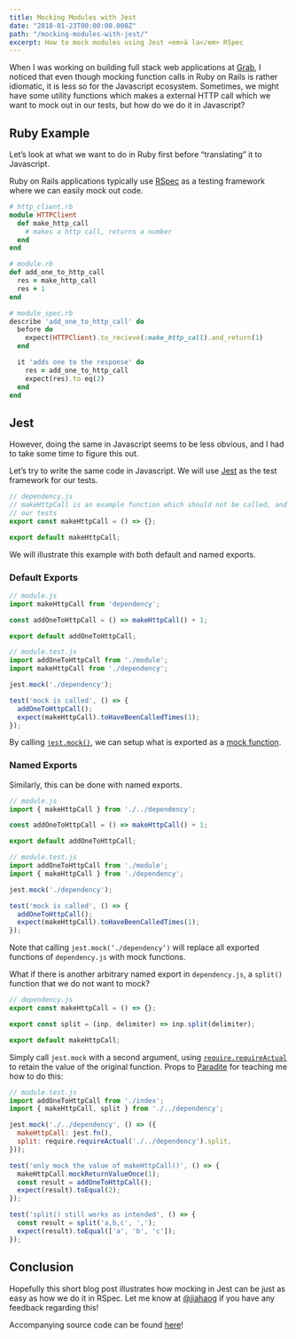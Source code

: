 ```yaml
---
title: Mocking Modules with Jest
date: "2018-01-23T00:00:00.000Z"
path: "/mocking-modules-with-jest/"
excerpt: How to mock modules using Jest <em>à la</em> RSpec
---
```


When I was working on building full stack web applications at [Grab](https://www.grab.com), I noticed that even though mocking function calls in Ruby on Rails is rather idiomatic, it is less so for the Javascript ecosystem. Sometimes, we might have some utility functions which makes a external HTTP call which we want to mock out in our tests, but how do we do it in Javascript?

## Ruby Example

Let’s look at what we want to do in Ruby first before “translating” it to Javascript.

Ruby on Rails applications typically use [RSpec](https://github.com/rspec/rspec) as a testing framework where we can easily mock out code.

```ruby
# http_client.rb
module HTTPClient
  def make_http_call
    # makes a http call, returns a number
  end
end
```

```ruby
# module.rb
def add_one_to_http_call
  res = make_http_call
  res + 1
end
```

```ruby
# module_spec.rb
describe 'add_one_to_http_call' do
  before do
    expect(HTTPClient).to_recieve(:make_http_call).and_return(1)
  end

  it 'adds one to the response' do
    res = add_one_to_http_call
    expect(res).to eq(2)
  end
end
```

## Jest

However, doing the same in Javascript seems to be less obvious, and I had to take some time to figure this out.

Let’s try to write the same code in Javascript. We will use [Jest](https://facebook.github.io/jest/) as the test framework for our tests.

```javascript
// dependency.js
// makeHttpCall is an example function which should not be called, and should be mocked out in
// our tests
export const makeHttpCall = () => {};

export default makeHttpCall;
```

We will illustrate this example with both default and named exports.

### Default Exports

```javascript
// module.js
import makeHttpCall from 'dependency';

const addOneToHttpCall = () => makeHttpCall() + 1;

export default addOneToHttpCall;
```

```javascript
// module.test.js
import addOneToHttpCall from './module';
import makeHttpCall from './dependency';

jest.mock('./dependency');

test('mock is called', () => {
  addOneToHttpCall();
  expect(makeHttpCall).toHaveBeenCalledTimes(1);
});
```

By calling [`jest.mock()`](https://facebook.github.io/jest/docs/en/jest-object.html#jestmockmodulename-factory-options), we can setup what is exported as a [mock function](https://facebook.github.io/jest/docs/en/mock-function-api.html).

### Named Exports

Similarly, this can be done with named exports.

```javascript
// module.js
import { makeHttpCall } from './../dependency';

const addOneToHttpCall = () => makeHttpCall() + 1;

export default addOneToHttpCall;
```

```javascript
// module.test.js
import addOneToHttpCall from './module';
import { makeHttpCall } from './dependency';

jest.mock('./dependency');

test('mock is called', () => {
  addOneToHttpCall();
  expect(makeHttpCall).toHaveBeenCalledTimes(1);
});
```

Note that calling `jest.mock(‘./dependency’)` will replace all exported functions of `dependency.js` with mock functions.

What if there is another arbitrary named export in `dependency.js`, a `split()` function that we do not want to mock?

```javascript
// dependency.js
export const makeHttpCall = () => {};

export const split = (inp, delimiter) => inp.split(delimiter);

export default makeHttpCall;
```

Simply call `jest.mock` with a second argument, using [`require.requireActual`](https://facebook.github.io/jest/docs/en/api.html#requirerequireactualmodulename) to retain the value of the original function. Props to [Paradite](https://paradite.com/) for teaching me how to do this:

```javascript
// module.test.js
import addOneToHttpCall from './index';
import { makeHttpCall, split } from './../dependency';

jest.mock('./../dependency', () => ({
  makeHttpCall: jest.fn(),
  split: require.requireActual('./../dependency').split,
}));

test('only mock the value of makeHttpCall()', () => {
  makeHttpCall.mockReturnValueOnce(1);
  const result = addOneToHttpCall();
  expect(result).toEqual(2);
});

test('split() still works as intended', () => {
  const result = split('a,b,c', ',');
  expect(result).toEqual(['a', 'b', 'c']);
});
```

## Conclusion

Hopefully this short blog post illustrates how mocking in Jest can be just as easy as how we do it in RSpec. Let me know at [@jiahaog](https://twitter.com/jiahaog) if you have any feedback regarding this!

Accompanying source code can be found [here](https://github.com/jiahaog/jest-mock-example)!

